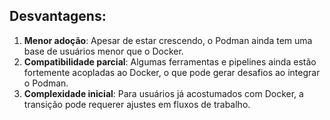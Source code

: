 ## Desvantagens:

1. **Menor adoção**: Apesar de estar crescendo, o Podman ainda tem uma base de usuários menor que o Docker.
2. **Compatibilidade parcial**: Algumas ferramentas e pipelines ainda estão fortemente acopladas ao Docker, o que pode gerar desafios ao integrar o Podman.
3. **Complexidade inicial**: Para usuários já acostumados com Docker, a transição pode requerer ajustes em fluxos de trabalho.
